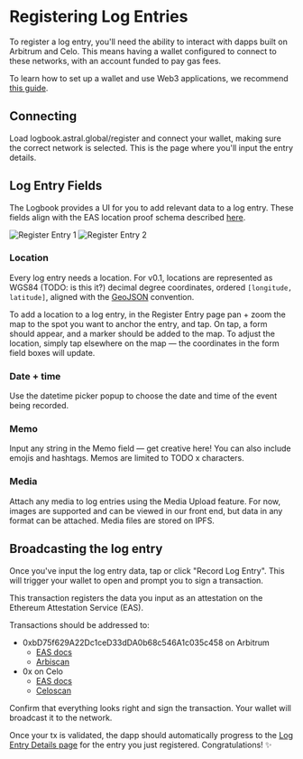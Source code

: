# Registering Log Entries

To register a log entry, you'll need the ability to interact with dapps built on Arbitrum and Celo. This means having a wallet configured to
connect to these networks, with an account funded to pay gas fees.

To learn how to set up a wallet and use Web3 applications, we recommend
[this guide](https://www.coingecko.com/learn/how-to-use-rabby-wallet).

## Connecting

Load logbook.astral.global/register and connect your wallet, making sure the correct network is selected. This is the page where you'll
input the entry details.

## Log Entry Fields

The Logbook provides a UI for you to add relevant data to a log entry. These fields align with the EAS location proof schema described
[here](../location-proof-protocol/eas-schema.md).

<div style={{ display: 'flex', justifyContent: 'space-between' }}>
  <img src={require('./media/register-entry-1.png').default} alt="Register Entry 1" style={{ width: '38%' }} />
  <img src={require('./media/register-entry-2.png').default} alt="Register Entry 2" style={{ width: '38%' }} />
</div>

### Location

Every log entry needs a location. For v0.1, locations are represented as WGS84 (TODO: is this it?) decimal degree coordinates, ordered
`[longitude, latitude]`, aligned with the [GeoJSON](https://www.google.com/search?q=geojson+standard) convention.

To add a location to a log entry, in the Register Entry page pan + zoom the map to the spot you want to anchor the entry, and tap. On tap, a
form should appear, and a marker should be added to the map. To adjust the location, simply tap elsewhere on the map — the coordinates in
the form field boxes will update.

### Date + time

Use the datetime picker popup to choose the date and time of the event being recorded.

### Memo

Input any string in the Memo field — get creative here! You can also include emojis and hashtags. Memos are limited to TODO x characters.

### Media

Attach any media to log entries using the Media Upload feature. For now, images are supported and can be viewed in our front end, but data
in any format can be attached. Media files are stored on IPFS.

## Broadcasting the log entry

Once you've input the log entry data, tap or click "Record Log Entry". This will trigger your wallet to open and prompt you to sign a
transaction.

This transaction registers the data you input as an attestation on the Ethereum Attestation Service (EAS).

Transactions should be addressed to:

- 0xbD75f629A22Dc1ceD33dDA0b68c546A1c035c458 on Arbitrum
  - [EAS docs](https://github.com/ethereum-attestation-service/eas-contracts?tab=readme-ov-file#arbitrum-one)
  - [Arbiscan](https://arbiscan.io/address/0xbD75f629A22Dc1ceD33dDA0b68c546A1c035c458)
- 0x on Celo
  - [EAS docs](https://github.com/ethereum-attestation-service/eas-contracts?tab=readme-ov-file#celo)
  - [Celoscan](https://celoscan.io/address/0x72E1d8ccf5299fb36fEfD8CC4394B8ef7e98Af92)

Confirm that everything looks right and sign the transaction. Your wallet will broadcast it to the network.

Once your tx is validated, the dapp should automatically progress to the [Log Entry Details page](./viewing-entries.md) for the entry you
just registered. Congratulations! ✨
